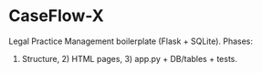 ﻿# CaseFlow-X

Legal Practice Management boilerplate (Flask + SQLite).
Phases: 
1) Structure, 2) HTML pages, 3) app.py + DB/tables + tests.
